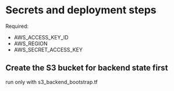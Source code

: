 # Secrets and deployment steps

Required:
* AWS_ACCESS_KEY_ID
* AWS_REGION
* AWS_SECRET_ACCESS_KEY

## Create the S3 bucket for backend state first

run only with s3_backend_bootstrap.tf
